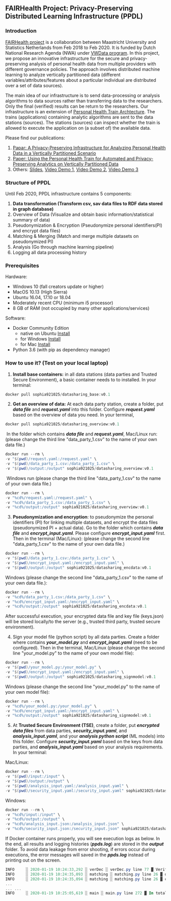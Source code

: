 ## FAIRHealth Project: Privacy-Preserving Distributed Learning Infrastructure (PPDL)

### Introduction ###

[FAIRHealth project](https://www.maastrichtuniversity.nl/research/institutes/ids/research/research-projects/analyzing-partitioned-fair-health-data-0) is a collaboration between Maastricht University and Statistics Netherlands from Feb 2018 to Feb 2020. It is funded by Dutch National Research Agenda (NWA) under [VWData program](https://commit2data.nl/vwdata). In this project, we propose an innovative infrastructure for the secure and privacy-preserving analysis of personal health data from multiple providers with different governance policies. The approach involves distributed machine learning to analyze vertically partitioned data (different variables/attributes/features about a particular individual are distributed over a set of data sources). 

The main idea of our infrastructure is to send data-processing or analysis algorithms to data sources rather than transferring data to the researchers. Only the final (verified) results can be return to the researchers. Our infrastructure is an extension of [Personal Health Train Archtecture](https://www.dtls.nl/fair-data/personal-health-train/). The trains (applications) containing analytic algorithms are sent to the data stations (sources). The stations (sources) can inspect whether the train is allowed to execute the application on (a subset of) the available data.

Please find our publications: 

1. [Papar: A Privacy-Preserving Infrastructure for Analyzing Personal Health Data in a Vertically Partitioned Scenario](https://www.ncbi.nlm.nih.gov/pubmed/31437948) 
2. [Paper: Using the Personal Health Train for Automated and Privacy-Preserving Analytics on Vertically Partitioned Data](https://www.ncbi.nlm.nih.gov/pubmed/29678027)
3. Others: [Slides](https://docs.google.com/presentation/d/1_vzFc_wNMAxce3uXmRqob3LM0OjgLMCL8iImME_fXA4/edit?usp=sharing),  [Video Demo 1](https://youtu.be/zorPZ8Xg-r8),  [Video Demo 2](https://www.youtube.com/watch?v=Rqz5zfzEXRQ), [Video Demo 3](https://www.youtube.com/watch?v=04bJjSSjvg8&t=6s)

### Structure of PPDL

Until Feb 2020, PPDL infrastructure contains 5 components:

1. **Data transformation (Transform csv, sav data files to RDF data stored in graph database)**
2. Overview of Data (Visualize and obtain basic information/statistical summary of data)
3. Pseudonymization & Encryption (Pseudonymize personal identifiers(PI) and encrypt data files)
4. Matching & Merging (Match and merge multiple datasets on pseudonymized PI)
5. Analysis (Go through machine learning pipeline)
6. Logging all data processing history

### Prerequisites

Hardware:

- Windows 10 (fall creators update or higher)
- MacOS 10.13 (High Sierra)
- Ubuntu 16.04, 17.10 or 18.04
- Moderately recent CPU (minimum i5 processor)
- 8 GB of RAM (not occupied by many other applications/services)

Software:

- Docker Community Edition
  - native on Ubuntu [Install](https://docs.docker.com/install/linux/docker-ce/ubuntu/#set-up-the-repository)
  - for Windows [Install](https://hub.docker.com/editions/community/docker-ce-desktop-windows)
  - for Mac [Install](https://hub.docker.com/editions/community/docker-ce-desktop-mac)
- Python 3.6 (with pip as dependency manager)

### How to use it? (Test on your local laptop)

1. **Install base containers:** in all data stations (data parties and Trusted Secure Environment), a basic container needs to to installed. In your terminal: 

``` powershell
docker pull sophia921025/datasharing_base:v0.1
```

2. **Get an overview of data:** At each data party station, create a folder, put ***data file*** and ***request.yaml*** into this folder. Configure ***request.yaml*** based on the overview of data you need. In your terminal, 

```powershell
docker pull sophia921025/datasharing_overview:v0.1
```

​		In the folder which contains ***data file*** and ***request.yaml***, Mac/Linux run: (please change the third line "data_party_1.csv" to the name of your own data file.)

```powershell
docker run --rm \
-v "$(pwd)/request.yaml:/request.yaml" \
-v "$(pwd)/data_party_1.csv:/data_party_1.csv" \
-v "$(pwd)/output:/output" sophia921025/datasharing_overview:v0.1
```

​		Windows run (please change the third line "data_party_1.csv" to the name of your own data file.)

```powershell
docker run --rm \
-v "%cd%/request.yaml:/request.yaml" \ 
-v "%cd%/data_party_1.csv:/data_party_1.csv" \ 
-v "%cd%/output:/output" sophia921025/datasharing_overview:v0.1
```

3. **Pseudonymization and encryption**: to pseudonymize the personal identifiers (PI) for linking multiple datasets, and encrypt the data files (pseudonymized PI + actual data). Go to the folder which contains ***data file*** and ***encrypt_input.yaml***. Please configure ***encrypt_input.yaml*** first. Then in the terminal (Mac/Linux): (please change the second line "data_party_1.csv" to the name of your own data file.)

```powershell
docker run --rm \
-v "$(pwd)/data_party_1.csv:/data_party_1.csv" \
-v "$(pwd)/encrypt_input.yaml:/encrypt_input.yaml" \
-v "$(pwd)/output:/output" sophia921025/datasharing_encdata:v0.1
```

Windows (please change the second line "data_party_1.csv" to the name of your own data file.):

```powershell
docker run --rm \
-v "%cd%/data_party_1.csv:/data_party_1.csv" \
-v "%cd%/encrypt_input.yaml:/encrypt_input.yaml" \
-v "%cd%/output:/output" sophia921025/datasharing_encdata:v0.1
```

After successful execution, your encrypted data file and key file (keys.json) will be stored locally/to the server (e.g., trusted third party, trusted secure environment).

4. Sign your model file (python script) by all data parties. Create a folder where contains ***your_model.py*** and ***encrypt_input.yaml*** (need to be configured). Then in the terminal, Mac/Linux (please change the second line "your_model.py" to the name of your own model file): 

```powershell
docker run --rm \
-v "$(pwd)/your_model.py:/your_model.py" \
-v "$(pwd)/encrypt_input.yaml:/encrypt_input.yaml" \
-v "$(pwd)/output:/output" sophia921025/datasharing_signmodel:v0.1
```

Windows (please change the second line "your_model.py" to the name of your own model file): 

```powershell
docker run --rm \
-v "%cd%/your_model.py:/your_model.py" \
-v "%cd%/encrypt_input.yaml:/encrypt_input.yaml" \
-v "%cd%/output:/output" sophia921025/datasharing_signmodel:v0.1
```



5. At **Trusted Secure Environment (TSE)**, create a folder, put ***encrypted data files*** from data parties, ***security_input.yaml***, and ***analysis_input.yaml***, and your ***analysis python script*** (ML models) into this folder. Configure ***security_input.yaml*** based on the keys from data parties, and ***analysis_input.yaml*** based on your analysis requirements. In your terminal:

Mac/Linux:

```powershell
docker run --rm \
-v "$(pwd)/input:/input" \
-v "$(pwd)/output:/output" \
-v "$(pwd)/analysis_input.yaml:/analysis_input.yaml" \
-v "$(pwd)/security_input.yaml:/security_input.yaml" sophia921025/datasharing_tse:v0.1
```

Windows:

```powershell
docker run --rm \
-v "%cd%/input:/input" \
-v "%cd%/output:/output" \
-v "%cd%/analysis_input.json:/analysis_input.json" \
-v "%cd%/security_input.json:/security_input.json" sophia921025/datasharing_tse:v0.1
```

If Docker container runs properly, you will see execution logs as below. In the end, all results and logging histories (***ppds.log***) are stored in the ***output*** folder. To avoid data leakage from error shooting, if errors occur during executions, the error messages will saved in the ***ppds.log*** instead of printing out on the screen.

```powershell
INFO     ░ 2020-01-19 10:24:33,292 ░ verDec ░ verDec.py line 77 ▓ Verification and decryption took 1.2064s to run
INFO     ░ 2020-01-19 10:24:35,093 ░ matching ░ matching.py line 26 ▓ dms has 3285 rows
INFO     ░ 2020-01-19 10:24:35,094 ░ matching ░ matching.py line 26 ▓ cbs has 5000 rows
... 
... ...
INFO     ░ 2020-01-19 10:25:05,619 ░ main ░ main.py line 272 ▓ In total, all models training took 16.6441 to run.
```